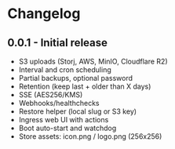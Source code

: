 # Changelog

## 0.0.1 - Initial release
- S3 uploads (Storj, AWS, MinIO, Cloudflare R2)
- Interval and cron scheduling
- Partial backups, optional password
- Retention (keep last + older than X days)
- SSE (AES256/KMS)
- Webhooks/healthchecks
- Restore helper (local slug or S3 key)
- Ingress web UI with actions
- Boot auto-start and watchdog
- Store assets: icon.png / logo.png (256x256)
